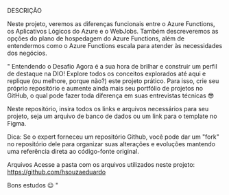 DESCRIÇÃO

Neste projeto, veremos as diferenças funcionais entre o Azure Functions, os Aplicativos Lógicos do Azure e o WebJobs. Também descreveremos as opções do plano de hospedagem do Azure Functions, além de entendermos como o Azure Functions escala para atender às necessidades dos negócios.


"
Entendendo o Desafio
Agora é a sua hora de brilhar e construir um perfil de destaque na DIO! Explore todos os conceitos explorados até aqui e replique (ou melhore, porque não?) este projeto prático. Para isso, crie seu próprio repositório e aumente ainda mais seu portfólio de projetos no GitHub, o qual pode fazer toda diferença em suas entrevistas técnicas 😎
 
Neste repositório, insira todos os links e arquivos necessários para seu projeto, seja um arquivo de banco de dados ou um link para o template no Figma.
 
Dica: Se o expert forneceu um repositório Github, você pode dar um "fork" no repositório dele para organizar suas alterações e evoluções mantendo uma referência direta ao código-fonte original.
 
Arquivos
Acesse a pasta com os arquivos utilizados neste projeto:
https://github.com/hsouzaeduardo
 
Bons estudos 😉
"
